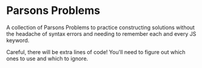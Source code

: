 # Parsons Problems

A collection of Parsons Problems to practice constructing solutions without the headache of syntax errors and needing to remember each and every JS keyword.

Careful, there will be extra lines of code!  You'll need to figure out which ones to use and which to ignore.
